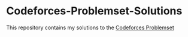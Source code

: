 # Codeforces-Problemset-Solutions
This repository contains my solutions to the [Codeforces Problemset](http://codeforces.com/problemset?order=BY_SOLVED_DESC)
